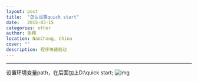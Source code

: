 ```yaml
---
layout: post
title:  "怎么设置quick start"
date:   2015-03-15
categories: other
author: 张翔
location: NanChang, China
cover: ""
description: 程序快速启动
---
```

---

设置环境变量path，在后面加上D:\quick start\;
![img](http://myblog-images1.oss-cn-beijing.aliyuncs.com/quickstart/1.jpg)